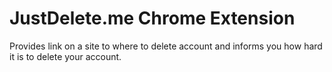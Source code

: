 # JustDelete.me Chrome Extension

Provides link on a site to where to delete account and informs you how hard it is to delete your account.